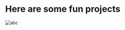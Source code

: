 # Here are some fun projects

![abc](https://github.com/HenryVage/School/blob/master/Hobby/heim.gif)
